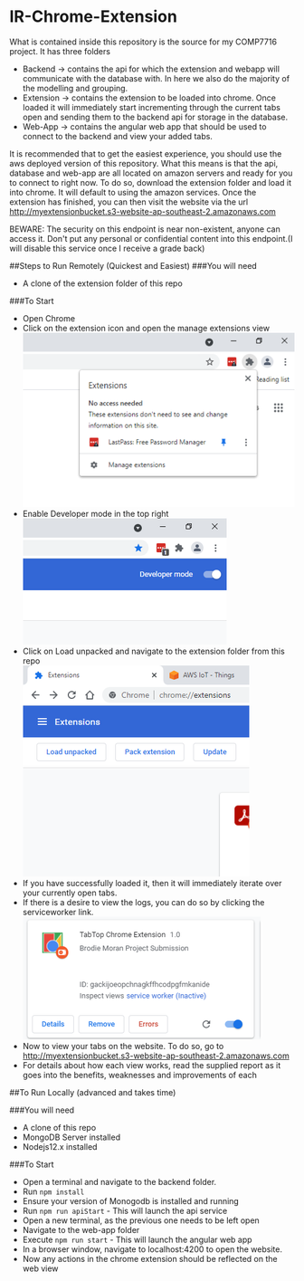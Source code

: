 # IR-Chrome-Extension
What is contained inside this repository is the source for my COMP7716 project. It has three folders

- Backend -> contains the api for which the extension and webapp will communicate with the database with. In here we also do the majority of the modelling and grouping.
- Extension -> contains the extension to be loaded into chrome. Once loaded it will immediately start incrementing through the current tabs open and sending them to the backend api for storage in the database.
- Web-App -> contains the angular web app that should be used to connect to the backend and view your added tabs.

It is recommended that to get the easiest experience, you should use the aws deployed version of this repository. What this means is that the api, database and web-app are all located on amazon servers and ready for you to connect to right now. To do so, download the extension folder and load it into chrome. It will default to using the amazon services. Once the extension has finished, you can then visit the website via the url 
http://myextensionbucket.s3-website-ap-southeast-2.amazonaws.com

BEWARE: The security on this endpoint is near non-existent, anyone can access it. Don't put any personal or confidential content into this endpoint.(I will disable this service once I receive a grade back)

##Steps to Run Remotely (Quickest and Easiest)
###You will need
- A clone of the extension folder of this repo

###To Start
- Open Chrome
- Click on the extension icon and open the manage extensions view\
  ![img.png](images/img1.png)
- Enable Developer mode in the top right\
  ![img.png](images/img2.png)
- Click on Load unpacked and navigate to the extension folder from this repo\
  ![img.png](images/img3.png)
- If you have successfully loaded it, then it will immediately iterate over your currently open tabs.
- If there is a desire to view the logs, you can do so by clicking the serviceworker link.\
  ![img.png](images/img4.png)
- Now to view your tabs on the website. To do so, go to http://myextensionbucket.s3-website-ap-southeast-2.amazonaws.com
- For details about how each view works, read the supplied report as it goes into the benefits, weaknesses and improvements of each


##To Run Locally (advanced and takes time)

###You will need
- A clone of this repo
- MongoDB Server installed
- Nodejs12.x installed

###To Start
- Open a terminal and navigate to the backend folder.
- Run ```npm install```
- Ensure your version of Monogodb is installed and running
- Run ```npm run apiStart``` - This will launch the api service
- Open a new terminal, as the previous one needs to be left open
- Navigate to the web-app folder
- Execute ```npm run start``` - This will launch the angular web app
- In a browser window, navigate to localhost:4200 to open the website.
- Now any actions in the chrome extension should be reflected on the web view
